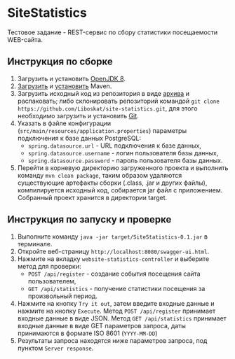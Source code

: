 # SiteStatistics
Тестовое задание - REST-сервис по сбору статистики посещаемости WEB-сайта.

## Инструкция по сборке
1. Загрузить и установить [OpenJDK 8](https://openjdk.java.net/install/).
2. [Загрузить](https://maven.apache.org/download.cgi) и [установить](https://maven.apache.org/install.html) Maven.
3. Загрузить исходный код из репозитория в виде [архива](https://github.com/Liboskat/site-statistics/archive/master.zip) и распаковать; либо склонировать репозиторий командой `git clone https://github.com/Liboskat/site-statistics.git`, для этого необходимо загрузить и установить [Git](https://git-scm.com/downloads).
4. Указать в файле конфигурации (`src/main/resources/application.properties`) параметры подключения к базе данных PostgreSQL:
   * `spring.datasource.url` - URL подключения к базе данных,
   * `spring.datasource.username` - логин пользователя базы данных,
   * `spring.datasource.password` - пароль пользователя базы данных.
5. Перейти в корневую директорию загруженного проекта и выполнить команду `mvn clean package`, таким образом удаляются существующие артефакты сборки (.class, .jar и других файлы), компилируется исходный код, собирается jar файл с приложением.
Собранный проект хранится в директории target.

## Инструкция по запуску и проверке
1. Выполните команду `java -jar target/SiteStatistics-0.1.jar` в терминале.
2. Откройте веб-страницу `http://localhost:8080/swagger-ui.html`.
3. Нажмите на вкладку `website-statistics-controller` и выберите метод для проверки:
   * `POST /api/register` - создание события посещения сайта пользователем,
   * `GET /api/statistics` - получение статистики посещения за произвольный период.
4. Нажмите на кнопку `Try it out`, затем введите входные данные и нажмите на кнопку `Execute`.
   Метод `POST /api/register` принимает входные данные в виде JSON.
   Метод `GET /api/statistics` принимает входные данные в виде GET параметров запроса, даты принимаются в формате ISO 8601 (`YYYY-MM-DD`)
5. Результаты запроса находятся ниже параметров запроса, под пунктом `Server response`.
